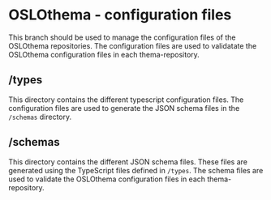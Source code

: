 # OSLOthema - configuration files

This branch should be used to manage the configuration files of the OSLOthema repositories. The configuration files are used to validatate the OSLOthema configuration files in each thema-repository.

## /types

This directory contains the different typescript configuration files. The configuration files are used to generate the JSON schema files in the `/schemas` directory.

## /schemas

This directory contains the different JSON schema files. These files are generated using the TypeScript files defined in `/types`. The schema files are used to validate the OSLOthema configuration files in each thema-repository.
